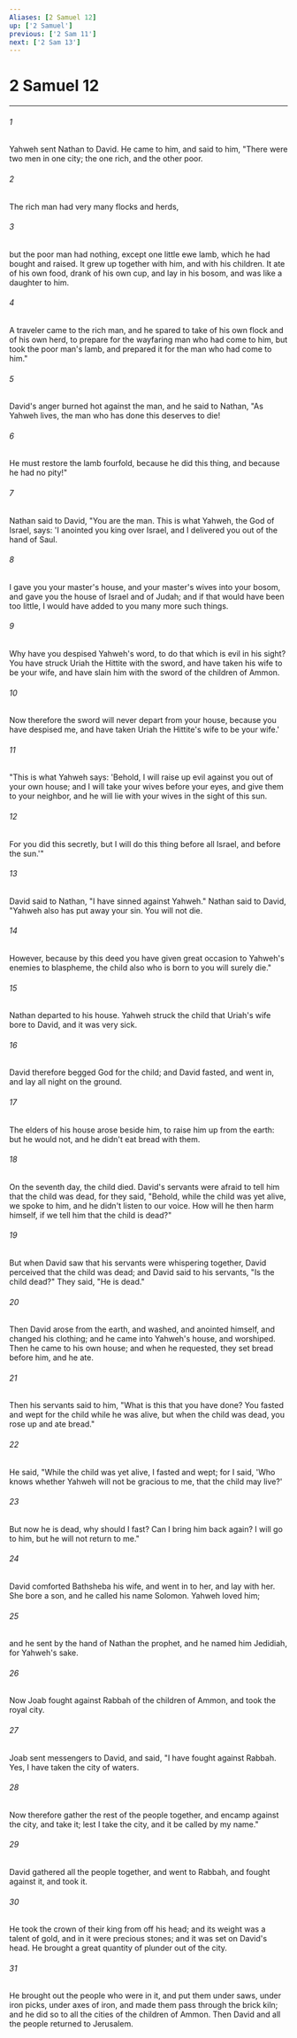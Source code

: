 ```yaml
---
Aliases: [2 Samuel 12]
up: ['2 Samuel']
previous: ['2 Sam 11']
next: ['2 Sam 13']
---
```

# 2 Samuel 12
***





###### 1 

Yahweh sent Nathan to David. He came to him, and said to him, "There were two men in one city; the one rich, and the other poor. 



###### 2 

The rich man had very many flocks and herds, 



###### 3 

but the poor man had nothing, except one little ewe lamb, which he had bought and raised. It grew up together with him, and with his children. It ate of his own food, drank of his own cup, and lay in his bosom, and was like a daughter to him. 



###### 4 

A traveler came to the rich man, and he spared to take of his own flock and of his own herd, to prepare for the wayfaring man who had come to him, but took the poor man's lamb, and prepared it for the man who had come to him." 



###### 5 

David's anger burned hot against the man, and he said to Nathan, "As Yahweh lives, the man who has done this deserves to die! 



###### 6 

He must restore the lamb fourfold, because he did this thing, and because he had no pity!" 



###### 7 

Nathan said to David, "You are the man. This is what Yahweh, the God of Israel, says: 'I anointed you king over Israel, and I delivered you out of the hand of Saul. 



###### 8 

I gave you your master's house, and your master's wives into your bosom, and gave you the house of Israel and of Judah; and if that would have been too little, I would have added to you many more such things. 



###### 9 

Why have you despised Yahweh's word, to do that which is evil in his sight? You have struck Uriah the Hittite with the sword, and have taken his wife to be your wife, and have slain him with the sword of the children of Ammon. 



###### 10 

Now therefore the sword will never depart from your house, because you have despised me, and have taken Uriah the Hittite's wife to be your wife.' 



###### 11 

"This is what Yahweh says: 'Behold, I will raise up evil against you out of your own house; and I will take your wives before your eyes, and give them to your neighbor, and he will lie with your wives in the sight of this sun. 



###### 12 

For you did this secretly, but I will do this thing before all Israel, and before the sun.'" 



###### 13 

David said to Nathan, "I have sinned against Yahweh." Nathan said to David, "Yahweh also has put away your sin. You will not die. 



###### 14 

However, because by this deed you have given great occasion to Yahweh's enemies to blaspheme, the child also who is born to you will surely die." 



###### 15 

Nathan departed to his house. Yahweh struck the child that Uriah's wife bore to David, and it was very sick. 



###### 16 

David therefore begged God for the child; and David fasted, and went in, and lay all night on the ground. 



###### 17 

The elders of his house arose beside him, to raise him up from the earth: but he would not, and he didn't eat bread with them. 



###### 18 

On the seventh day, the child died. David's servants were afraid to tell him that the child was dead, for they said, "Behold, while the child was yet alive, we spoke to him, and he didn't listen to our voice. How will he then harm himself, if we tell him that the child is dead?" 



###### 19 

But when David saw that his servants were whispering together, David perceived that the child was dead; and David said to his servants, "Is the child dead?" They said, "He is dead." 



###### 20 

Then David arose from the earth, and washed, and anointed himself, and changed his clothing; and he came into Yahweh's house, and worshiped. Then he came to his own house; and when he requested, they set bread before him, and he ate. 



###### 21 

Then his servants said to him, "What is this that you have done? You fasted and wept for the child while he was alive, but when the child was dead, you rose up and ate bread." 



###### 22 

He said, "While the child was yet alive, I fasted and wept; for I said, 'Who knows whether Yahweh will not be gracious to me, that the child may live?' 



###### 23 

But now he is dead, why should I fast? Can I bring him back again? I will go to him, but he will not return to me." 



###### 24 

David comforted Bathsheba his wife, and went in to her, and lay with her. She bore a son, and he called his name Solomon. Yahweh loved him; 



###### 25 

and he sent by the hand of Nathan the prophet, and he named him Jedidiah, for Yahweh's sake. 



###### 26 

Now Joab fought against Rabbah of the children of Ammon, and took the royal city. 



###### 27 

Joab sent messengers to David, and said, "I have fought against Rabbah. Yes, I have taken the city of waters. 



###### 28 

Now therefore gather the rest of the people together, and encamp against the city, and take it; lest I take the city, and it be called by my name." 



###### 29 

David gathered all the people together, and went to Rabbah, and fought against it, and took it. 



###### 30 

He took the crown of their king from off his head; and its weight was a talent of gold, and in it were precious stones; and it was set on David's head. He brought a great quantity of plunder out of the city. 



###### 31 

He brought out the people who were in it, and put them under saws, under iron picks, under axes of iron, and made them pass through the brick kiln; and he did so to all the cities of the children of Ammon. Then David and all the people returned to Jerusalem.
